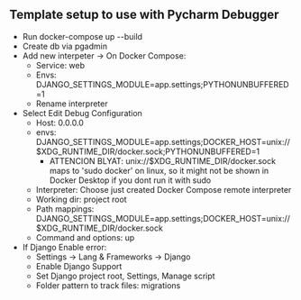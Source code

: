## Template setup to use with Pycharm Debugger

- Run docker-compose up --build
- Create db via pgadmin
- Add new interpeter -> On Docker Compose:
  - Service: web 
  - Envs: DJANGO_SETTINGS_MODULE=app.settings;PYTHONUNBUFFERED=1 
  - Rename interpreter 
- Select Edit Debug Configuration 
  - Host: 0.0.0.0 
  - envs: DJANGO_SETTINGS_MODULE=app.settings;DOCKER_HOST=unix://$XDG_RUNTIME_DIR/docker.sock;PYTHONUNBUFFERED=1
    - ATTENCION BLYAT: unix://$XDG_RUNTIME_DIR/docker.sock maps to 'sudo docker' on linux, so it might not be shown in Docker Desktop if you dont run it with sudo
  - Interpreter: Choose just created Docker Compose remote interpreter 
  - Working dir: project root 
  - Path mappings: DJANGO_SETTINGS_MODULE=app.settings;DOCKER_HOST=unix://$XDG_RUNTIME_DIR/docker.sock 
  - Command and options: up
- If Django Enable error:
  - Settings -> Lang & Frameworks -> Django 
  - Enable Django Support 
  - Set Django project root, Settings, Manage script 
  - Folder pattern to track files: migrations
